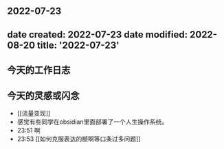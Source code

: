 2022-07-23
---
date created: 2022-07-23
date modified: 2022-08-20
title: '2022-07-23'
---

## 今天的工作日志

## 今天的灵感或闪念

- [[流量变现]]
- 感觉有些同学在obsidian里面部署了一个人生操作系统。
- 23:51 啊
- 23:53 [[如何克服表达的额啊等口条过多问题]]
